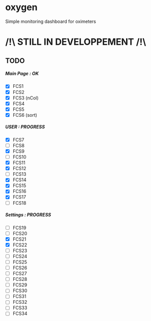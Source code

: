 # oxygen
Simple monitoring dashboard for oximeters

# /!\ STILL IN DEVELOPPEMENT /!\

## TODO

##### Main Page : OK
- [X] FCS1
- [X] FCS2
- [X] FCS3 (nCol)
- [X] FCS4
- [X] FCS5
- [X] FCS6 (sort)
##### USER : PROGRESS
- [X] FCS7
- [ ] FCS8 
- [X] FCS9
- [ ] FCS10
- [X] FCS11
- [X] FCS12
- [ ] FCS13
- [X] FCS14
- [X] FCS15
- [X] FCS16
- [X] FCS17
- [ ] FCS18
##### Settings : PROGRESS
- [ ] FCS19
- [ ] FCS20
- [X] FCS21
- [X] FCS22
- [ ] FCS23
- [ ] FCS24
- [ ] FCS25
- [ ] FCS26
- [ ] FCS27
- [ ] FCS28
- [ ] FCS29
- [ ] FCS30
- [ ] FCS31
- [ ] FCS32
- [ ] FCS33
- [ ] FCS34